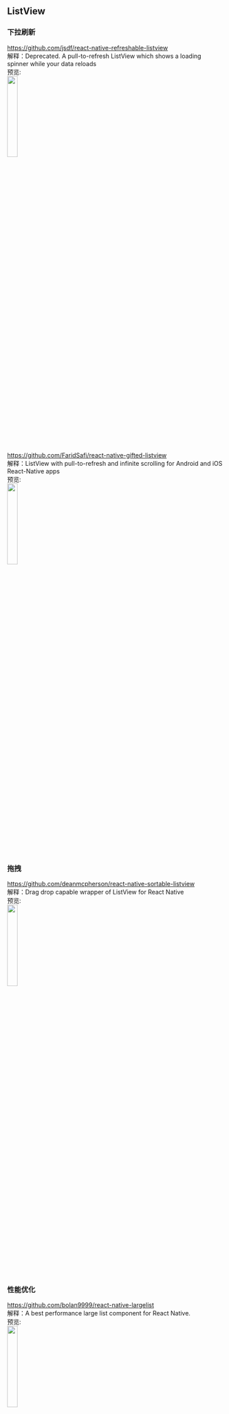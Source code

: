 ## ListView<br>

### 下拉刷新<br>


https://github.com/jsdf/react-native-refreshable-listview<br>
解释：Deprecated. A pull-to-refresh ListView which shows a loading spinner while your data reloads
<br>
预览:<br>
<img src="https://camo.githubusercontent.com/f4cd843dea61e9f9c10319fea6ecafb6f2b937d7/687474703a2f2f692e696d6775722e636f6d2f67566d727844652e706e67" width="22%"/>
<br>

https://github.com/FaridSafi/react-native-gifted-listview<br>
解释：ListView with pull-to-refresh and infinite scrolling for Android and iOS React-Native apps
<br>
预览:<br>
<img src="https://raw.githubusercontent.com/FaridSafi/react-native-gifted-listview/master/Captures/ios_refresh_page_demo.gif" width="22%"/>
<br>



### 拖拽<br>

https://github.com/deanmcpherson/react-native-sortable-listview<br>
解释：Drag drop capable wrapper of ListView for React Native
<br>
预览:<br>
<img src="https://raw.githubusercontent.com/deanmcpherson/react-native-sortable-listview/master/demo.gif" width="22%"/>
<br>


### 性能优化<br>
https://github.com/bolan9999/react-native-largelist<br>
解释：A best performance large list component for React Native.
<br>
预览:<br>
<img src="https://github.com/bolan9999/react-native-largelist/raw/master/readme_resources/example.gif" width="22%"/>
<br>
